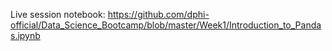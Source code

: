 <p>Live session notebook:&nbsp;<a href="https://github.com/dphi-official/Data_Science_Bootcamp/blob/master/Week1/Introduction_to_Pandas.ipynb" target="_blank">https://github.com/dphi-official/Data_Science_Bootcamp/blob/master/Week1/Introduction_to_Pandas.ipynb</a></p>

<p>&nbsp;</p>